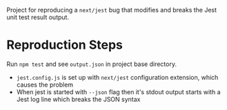 Project for reproducing a `next/jest` bug that modifies and breaks the Jest unit test result output. 

# Reproduction Steps

Run `npm test` and see `output.json` in project base directory.

- `jest.config.js` is set up with `next/jest` configuration extension, which causes the problem 
- When jest is started with `--json` flag then it's stdout output starts with a Jest log line which breaks the JSON syntax
